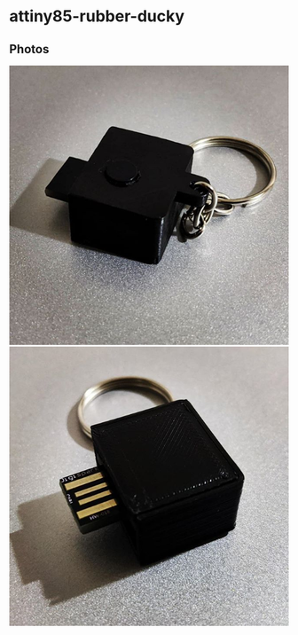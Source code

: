 # attiny85-rubber-ducky

## Photos
![Top](https://github.com/catrielmuller/attiny85-rubber-ducky/raw/master/img/top.jpg)
![Bottom](https://github.com/catrielmuller/attiny85-rubber-ducky/raw/master/img/bottom.jpg)
